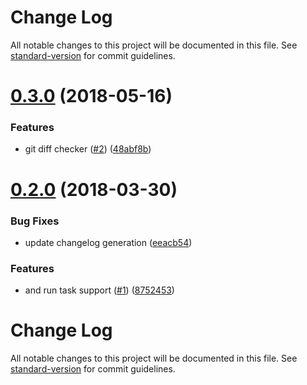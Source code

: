 # Change Log

All notable changes to this project will be documented in this file. See [standard-version](https://github.com/conventional-changelog/standard-version) for commit guidelines.

<a name="0.3.0"></a>
# [0.3.0](https://github.com/anjmao/yuppy/compare/v0.2.0...v0.3.0) (2018-05-16)


### Features

* git diff checker ([#2](https://github.com/anjmao/yuppy/issues/2)) ([48abf8b](https://github.com/anjmao/yuppy/commit/48abf8b))



<a name="0.2.0"></a>
# [0.2.0](https://github.com/anjmao/yuppy/compare/0.0.6...0.2.0) (2018-03-30)


### Bug Fixes

* update changelog generation ([eeacb54](https://github.com/anjmao/yuppy/commit/eeacb54))


### Features

* and run task support ([#1](https://github.com/anjmao/yuppy/issues/1)) ([8752453](https://github.com/anjmao/yuppy/commit/8752453))



# Change Log

All notable changes to this project will be documented in this file. See [standard-version](https://github.com/conventional-changelog/standard-version) for commit guidelines.
